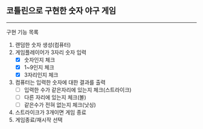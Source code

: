 ## 코틀린으로 구현한 숫자 야구 게임

---
구현 기능 목록
1. 랜덤한 숫자 생성(컴퓨터)
2. 게임플레이어가 3자리 숫자 입력
    - [x] 숫자인지 체크
    - [x] 1~9인지 체크
    - [x] 3자리인지 체크
3. 컴퓨터는 입력한 숫자에 대한 결과를 출력
    - [ ] 입력한 수가 같은자리에 있는지 체크(스트라이크)
    - [ ] 다른 자리에 있는지 체크(볼)
    - [ ] 같은수가 전혀 없는지 체크(낫싱)
4. 스트라이크가 3개이면 게임 종료
5. 게임종료/재시작 선택

